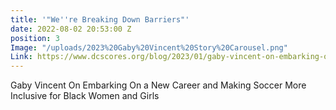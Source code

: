 ```yaml
---
title: '"We''re Breaking Down Barriers"'
date: 2022-08-02 20:53:00 Z
position: 3
Image: "/uploads/2023%20Gaby%20Vincent%20Story%20Carousel.png"
Link: https://www.dcscores.org/blog/2023/01/gaby-vincent-on-embarking-on-a-new-career
---
```


Gaby Vincent On Embarking On a New Career and Making Soccer More Inclusive for Black Women and Girls